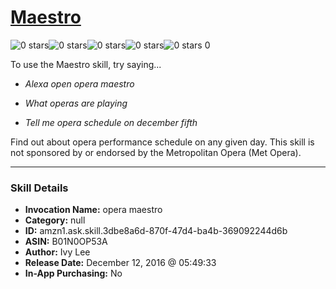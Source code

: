 # [Maestro](http://alexa.amazon.com/#skills/amzn1.ask.skill.3dbe8a6d-870f-47d4-ba4b-369092244d6b)
![0 stars](../../images/ic_star_border_black_18dp_1x.png)![0 stars](../../images/ic_star_border_black_18dp_1x.png)![0 stars](../../images/ic_star_border_black_18dp_1x.png)![0 stars](../../images/ic_star_border_black_18dp_1x.png)![0 stars](../../images/ic_star_border_black_18dp_1x.png) 0

To use the Maestro skill, try saying...

* *Alexa open opera maestro*

* *What operas are playing*

* *Tell me opera schedule on december fifth*

Find out about opera performance schedule on any given day.
This skill is not sponsored by or endorsed by the Metropolitan Opera (Met Opera).

***

### Skill Details

* **Invocation Name:** opera maestro
* **Category:** null
* **ID:** amzn1.ask.skill.3dbe8a6d-870f-47d4-ba4b-369092244d6b
* **ASIN:** B01N0OP53A
* **Author:** Ivy Lee
* **Release Date:** December 12, 2016 @ 05:49:33
* **In-App Purchasing:** No
